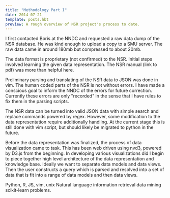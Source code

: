 ```yaml
---
title: "Methodology Part I"
date: 2014-07-21
template: posts.hbt
preview: A rough overview of NSR project's process to date.
---
```

I first contacted Boris at the NNDC and requested a raw data dump of the NSR database.
He was kind enough to upload a copy to a SMU server.
The raw data came in around 180mb but compressed to about 20mb.

The data format is proprietary (not confirmed) to the NSR.
Initial steps involved learning the given data representation.
The NSR manual (link to pdf) was more than helpful here.

Preliminary parsing and translating of the NSR data to JSON was done in vim.
The human coded parts of the NSR is not without errors.
I have made a conscious goal to inform the NNDC of the errors for future correction.
Currently these errors are only "recorded" in the sense that I have rules to fix them in the parsing scripts.

The NSR data can be turned into valid JSON data with simple search and replace commands powered by regex.
However, some modification to the data representation require additionally handling.
At the current stage this is still done with vim script, but should likely be migrated to python in the future.

Before the data representation was finalized, the process of data visualization came to task.
This has been web driven using nvd3, powered by D3.js from the beginning.
In developing various visualizations did I begin to piece together high level architecture of the data representation and knowledge base.
Ideally we want to separate data models and data views.
Then the user constructs a query which is parsed and resolved into a set of data that is fit into a range of data models and then data views.

Python, R, JS, vim, unix
Natural language
information retrieval
data mining
scikit-learn
problems.
